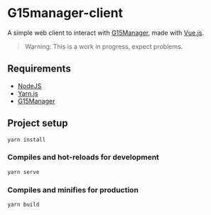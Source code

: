 # G15manager-client
A simple web client to interact with [G15Manager](https://github.com/NeilSeligmann/G15Manager), made with [Vue.js](https://vuejs.org/).

> Warning: This is a work in progress, expect problems.

## Requirements
- [NodeJS](https://nodejs.org/)
- [Yarn.js](https://classic.yarnpkg.com)
- [G15Manager](https://github.com/NeilSeligmann/G15Manager)

## Project setup
```
yarn install
```

### Compiles and hot-reloads for development
```
yarn serve
```

### Compiles and minifies for production
```
yarn build
```
